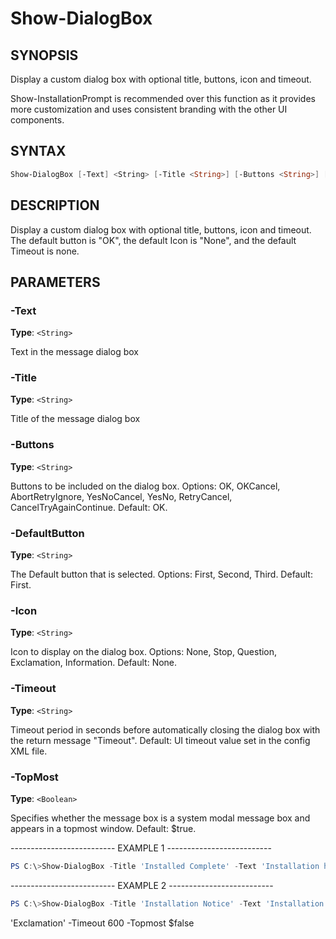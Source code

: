 Show-DialogBox
==============

SYNOPSIS
--------

Display a custom dialog box with optional title, buttons, icon and
timeout.

Show-InstallationPrompt is recommended over this function as it provides
more customization and uses consistent branding with the other UI
components.

SYNTAX
------

```powershell
Show-DialogBox [-Text] <String> [-Title <String>] [-Buttons <String>] [-DefaultButton <String>] [-Icon <String>] [-Timeout <String>] [-TopMost <Boolean>] [<CommonParameters>]
```

DESCRIPTION
-----------

Display a custom dialog box with optional title, buttons, icon and
timeout. The default button is "OK", the default Icon is "None", and the
default Timeout is none.

PARAMETERS
----------

### -Text

**Type**: `<String>`

Text in the message dialog box

### -Title

**Type**: `<String>`

Title of the message dialog box

### -Buttons

**Type**: `<String>`

Buttons to be included on the dialog box. Options: OK, OKCancel,
AbortRetryIgnore, YesNoCancel, YesNo, RetryCancel,
CancelTryAgainContinue. Default: OK.

### -DefaultButton

**Type**: `<String>`

The Default button that is selected. Options: First, Second, Third.
Default: First.

### -Icon

**Type**: `<String>`

Icon to display on the dialog box. Options: None, Stop, Question,
Exclamation, Information. Default: None.

### -Timeout

**Type**: `<String>`

Timeout period in seconds before automatically closing the dialog box
with the return message "Timeout". Default: UI timeout value set in the
config XML file.

### -TopMost

**Type**: `<Boolean>`

Specifies whether the message box is a system modal message box and
appears in a topmost window. Default: $true.

-------------------------- EXAMPLE 1 --------------------------

```powershell
PS C:\>Show-DialogBox -Title 'Installed Complete' -Text 'Installation has completed. Please click OK and restart your computer.' -Icon 'Information'
```

-------------------------- EXAMPLE 2 --------------------------

```powershell
PS C:\>Show-DialogBox -Title 'Installation Notice' -Text 'Installation will take approximately 30 minutes. Do you wish to proceed?' -Buttons 'OKCancel' -DefaultButton 'Second' -Icon
```

'Exclamation' -Timeout 600 -Topmost $false
